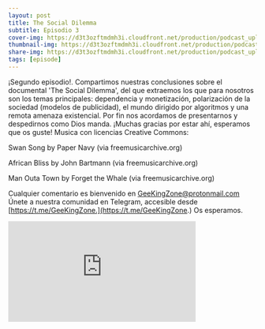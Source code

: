 ```yaml
---
layout: post
title: The Social Dilemma
subtitle: Episodio 3
cover-img: https://d3t3ozftmdmh3i.cloudfront.net/production/podcast_uploaded_nologo400/14743809/14743809-1619370372653-eb16be7dd0aee.jpg
thumbnail-img: https://d3t3ozftmdmh3i.cloudfront.net/production/podcast_uploaded_nologo400/14743809/14743809-1619370372653-eb16be7dd0aee.jpg
share-img: https://d3t3ozftmdmh3i.cloudfront.net/production/podcast_uploaded_nologo400/14743809/14743809-1619370372653-eb16be7dd0aee.jpg
tags: [episode]
---
```


¡Segundo episodio!.
Compartimos nuestras conclusiones sobre el documental 'The Social Dilemma', del que extraemos los que para nosotros son los temas principales: dependencia y monetización, polarización de la sociedad (modelos de publicidad), el mundo dirigido por algoritmos y una remota amenaza existencial.
Por fin nos acordamos de presentarnos y despedirnos como Dios manda.
¡Muchas gracias por estar ahí, esperamos que os guste!
Musica con licencias Creative Commons:

 Swan Song by Paper Navy (via freemusicarchive.org)

 African Bliss by John Bartmann (via freemusicarchive.org)

 Man Outa Town by Forget the Whale (via freemusicarchive.org)

Cualquier comentario es bienvenido en GeeKingZone@protonmail.com
Únete a nuestra comunidad en Telegram, accesible desde [https://t.me/GeeKingZone.](https://t.me/GeeKingZone.)
Os esperamos.
<iframe src='https://podcasters.spotify.com/pod/show/geekingzone/embed/episodes/The-Social-Dilemma-e11cu54' height='204px' width='380px' frameborder='0' scrolling='no'></iframe>